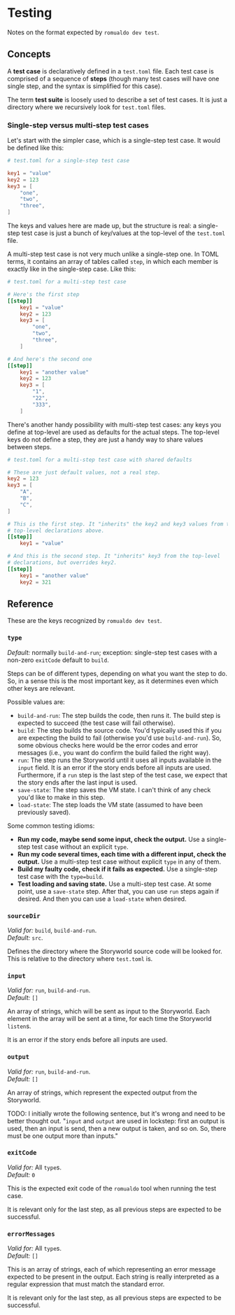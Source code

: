 # Testing

Notes on the format expected by `romualdo dev test`.

## Concepts

A **test case** is declaratively defined in a `test.toml` file. Each test case
is comprised of a sequence of **steps** (though many test cases will have one
single step, and the syntax is simplified for this case).

The term **test suite** is loosely used to describe a set of test cases. It is
just a directory where we recursively look for `test.toml` files.

### Single-step versus multi-step test cases

Let's start with the simpler case, which is a single-step test case. It would be
defined like this:

```toml
# test.toml for a single-step test case

key1 = "value"
key2 = 123
key3 = [
    "one",
    "two",
    "three",
]
```

The keys and values here are made up, but the structure is real: a single-step
test case is just a bunch of key/values at the top-level of the `test.toml`
file.

A multi-step test case is not very much unlike a single-step one. In TOML terms,
it contains an array of tables called `step`, in which each member is exactly
like in the single-step case. Like this:

```toml
# test.toml for a multi-step test case

# Here's the first step
[[step]]
    key1 = "value"
    key2 = 123
    key3 = [
        "one",
        "two",
        "three",
    ]

# And here's the second one
[[step]]
    key1 = "another value"
    key2 = 123
    key3 = [
        "1",
        "22",
        "333",
    ]
```

There's another handy possibility with multi-step test cases: any keys you
define at top-level are used as defaults for the actual steps. The top-level
keys do not define a step, they are just a handy way to share values between
steps.

```toml
# test.toml for a multi-step test case with shared defaults

# These are just default values, not a real step.
key2 = 123
key3 = [
    "A",
    "B",
    "C",
]

# This is the first step. It "inherits" the key2 and key3 values from the
# top-level declarations above.
[[step]]
    key1 = "value"

# And this is the second step. It "inherits" key3 from the top-level
# declarations, but overrides key2.
[[step]]
    key1 = "another value"
    key2 = 321
```

## Reference

These are the keys recognized by `romualdo dev test`.

### `type`

*Default:* normally `build-and-run`; exception: single-step test cases with a
non-zero `exitCode` default to `build`.

Steps can be of different types, depending on what you want the step to do. So,
in a sense this is the most important key, as it determines even which other
keys are relevant.

Possible values are:

* `build-and-run`: The step builds the code, then runs it. The build step is
  expected to succeed (the test case will fail otherwise).
* `build`: The step builds the source code. You'd typically used this if you are
  expecting the build to fail (otherwise you'd use `build-and-run`). So, some
  obvious checks here would be the error codes and error messages (i.e., you
  want do confirm the build failed the right way).
* `run`: The step runs the Storyworld until it uses all inputs available in the
  `input` field. It is an error if the story ends before all inputs are used.
  Furthermore, if a `run` step is the last step of the test case, we expect that
  the story ends after the last input is used.
* `save-state`: The step saves the VM state. I can't think of any check you'd
  like to make in this step.
* `load-state`: The step loads the VM state (assumed to have been previously
  saved).

Some common testing idioms:

* **Run my code, maybe send some input, check the output.** Use a single-step
  test case without an explicit `type`.
* **Run my code several times, each time with a different input, check the
  output.** Use a multi-step test case without explicit `type` in any of them.
* **Build my faulty code, check if it fails as expected.** Use a single-step
  test case with the `type=build`.
* **Test loading and saving state.** Use a multi-step test case. At some point,
  use a `save-state` step. After that, you can use `run` steps again if desired.
  And then you can use a `load-state` when desired.

### `sourceDir`

*Valid for:* `build`, `build-and-run`.  
*Default:* `src`.

Defines the directory where the Storyworld source code will be looked for. This
is relative to the directory where `test.toml` is.

### `input`

*Valid for:* `run`, `build-and-run`.  
*Default:* `[]`

An array of strings, which will be sent as input to the Storyworld. Each element
in the array will be sent at a time, for each time the Storyworld `listen`s.

It is an error if the story ends before all inputs are used.

### `output`

*Valid for:* `run`, `build-and-run`.  
*Default:* `[]`

An array of strings, which represent the expected output from the Storyworld.

TODO: I initially wrote the following sentence, but it's wrong and need to be
better thought out. "`input` and `output` are used in lockstep: first an output
is used, then an input is send, then a new output is taken, and so on. So, there
must be one output more than inputs."

### `exitCode`

*Valid for:* All `type`s.  
*Default:* `0`

This is the expected exit code of the `romualdo` tool when running the test
case.

It is relevant only for the last step, as all previous steps are expected to be
successful.

### `errorMessages`

*Valid for:* All `type`s.  
*Default:* `[]`

This is an array of strings, each of which representing an error message
expected to be present in the output. Each string is really interpreted as a
regular expression that must match the standard error.

It is relevant only for the last step, as all previous steps are expected to be
successful.
